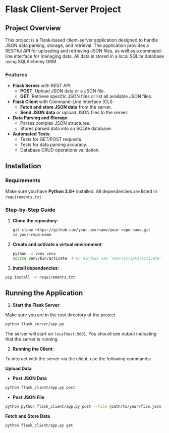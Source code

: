 # Flask Client-Server Project

## Project Overview

This project is a Flask-based client-server application designed to handle JSON data parsing, storage, and retrieval. The application provides a RESTful API for uploading and retrieving JSON files, as well as a command-line interface for managing data. All data is stored in a local SQLite database using SQLAlchemy ORM.

### **Features**
- **Flask Server** with REST API:
  - **POST**: Upload JSON data or a JSON file.
  - **GET**: Retrieve specific JSON files or list all available JSON files.
- **Flask Client** with Command-Line Interface (CLI):
  - **Fetch and store JSON data** from the server.
  - **Send JSON data** or upload JSON files to the server.
- **Data Parsing and Storage**:
  - Parses complex JSON structures.
  - Stores parsed data into an SQLite database.
- **Automated Tests**:
  - Tests for GET/POST requests.
  - Tests for data parsing accuracy.
  - Database CRUD operations validation.

## Installation

### **Requirements**
Make sure you have **Python 3.8+** installed. All dependencies are listed in `requirements.txt`.

### **Step-by-Step Guide**

1. **Clone the repository**:
   ```bash
   git clone https://github.com/your-username/your-repo-name.git
   cd your-repo-name
    ```
2. **Create and activate a virtual environment**:
   ```bash
   python -m venv venv
   source venv/bin/activate  # On Windows use `venv\Scripts\activate`
    ```
3.  **Install dependencies**:
   ```bash
   pip install -r requirements.txt
```
## **Running the Application**

1. **Start the Flask Server**: 

Make sure you are in the root directory of the project
   ```bash
   python flask_server/app.py
  ```

The server will start on ```localhost:5001```. You should see output indicating that the server is running.

2. **Running the Client**:

To interact with the server via the client, use the following commands:

**Upload Data**

- **Post JSON Data**

```bash
python flask_client/app.py post
```

- **Post JSON File**

```bash
python python flask_client/app.py post --file /path/to/your/file.json
```
**Fetch and Store Data**

```bash
python flask_client/app.py get
```


